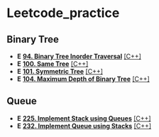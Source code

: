 # Leetcode_practice
## Binary Tree
* **E** [**94. Binary Tree Inorder Traversal**](https://leetcode.com/problems/binary-tree-inorder-traversal/) [[C++]](https://github.com/Henry00000/Leetcode_practice/blob/main/Solutios/0094.cpp)
* **E** [**100. Same Tree**](https://leetcode.com/problems/same-tree?envType=problem-list-v2&envId=binary-tree) [[C++]](https://github.com/Henry00000/Leetcode_practice/blob/main/Solutios/0100.cpp)
* **E** [**101. Symmetric Tree**](https://leetcode.com/problems/symmetric-tree?envType=problem-list-v2&envId=binary-tree) [[C++]](https://github.com/Henry00000/Leetcode_practice/blob/main/Solutios/0101.cpp)
* **E** [**104. Maximum Depth of Binary Tree**](https://leetcode.com/problems/maximum-depth-of-binary-tree/) [[C++]](https://github.com/Henry00000/Leetcode_practice/blob/main/Solutios/0104.cpp)

## Queue
* **E** [**225. Implement Stack using Queues**](https://leetcode.com/problems/implement-stack-using-queues/) [[C++]](https://github.com/Henry00000/Leetcode_practice/blob/main/Solutios/0225.cpp)
* **E** [**232. Implement Queue using Stacks**](https://leetcode.com/problems/implement-queue-using-stacks/) [[C++]](https://github.com/Henry00000/Leetcode_practice/blob/main/Solutios/0232.cpp)